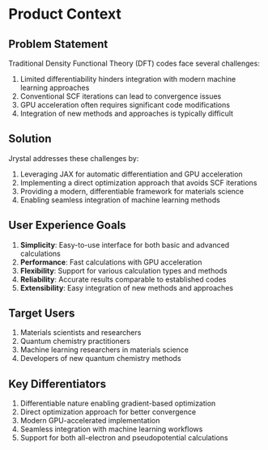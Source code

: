 # Product Context

## Problem Statement
Traditional Density Functional Theory (DFT) codes face several challenges:
1. Limited differentiability hinders integration with modern machine learning approaches
2. Conventional SCF iterations can lead to convergence issues
3. GPU acceleration often requires significant code modifications
4. Integration of new methods and approaches is typically difficult

## Solution
Jrystal addresses these challenges by:
1. Leveraging JAX for automatic differentiation and GPU acceleration
2. Implementing a direct optimization approach that avoids SCF iterations
3. Providing a modern, differentiable framework for materials science
4. Enabling seamless integration of machine learning methods

## User Experience Goals
1. **Simplicity**: Easy-to-use interface for both basic and advanced calculations
2. **Performance**: Fast calculations with GPU acceleration
3. **Flexibility**: Support for various calculation types and methods
4. **Reliability**: Accurate results comparable to established codes
5. **Extensibility**: Easy integration of new methods and approaches

## Target Users
1. Materials scientists and researchers
2. Quantum chemistry practitioners
3. Machine learning researchers in materials science
4. Developers of new quantum chemistry methods

## Key Differentiators
1. Differentiable nature enabling gradient-based optimization
2. Direct optimization approach for better convergence
3. Modern GPU-accelerated implementation
4. Seamless integration with machine learning workflows
5. Support for both all-electron and pseudopotential calculations 